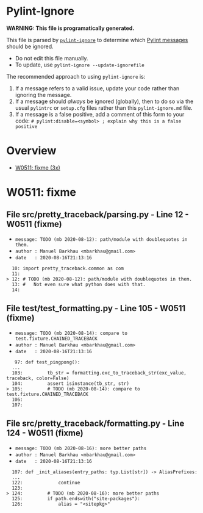 # Pylint-Ignore

**WARNING: This file is programatically generated.**

This file is parsed by [`pylint-ignore`](https://pypi.org/project/pylint-ignore/)
to determine which
[Pylint messages](https://pylint.pycqa.org/en/stable/technical_reference/features.html)
should be ignored.

- Do not edit this file manually.
- To update, use `pylint-ignore --update-ignorefile`

The recommended approach to using `pylint-ignore` is:

1. If a message refers to a valid issue, update your code rather than
   ignoring the message.
2. If a message should *always* be ignored (globally), then to do so
   via the usual `pylintrc` or `setup.cfg` files rather than this
   `pylint-ignore.md` file.
3. If a message is a false positive, add a comment of this form to your code:
   `# pylint:disable=<symbol> ; explain why this is a false positive`


# Overview

 - [W0511: fixme (3x)](#w0511-fixme)


# W0511: fixme

## File src/pretty_traceback/parsing.py - Line 12 - W0511 (fixme)

- `message: TODO (mb 2020-08-12): path/module with doublequotes in them.`
- `author : Manuel Barkhau <mbarkhau@gmail.com>`
- `date   : 2020-08-16T21:13:16`

```
  10: import pretty_traceback.common as com
  11:
> 12: # TODO (mb 2020-08-12): path/module with doublequotes in them.
  13: #   Not even sure what python does with that.
  14:
```


## File test/test_formatting.py - Line 105 - W0511 (fixme)

- `message: TODO (mb 2020-08-14): compare to test.fixture.CHAINED_TRACEBACK`
- `author : Manuel Barkhau <mbarkhau@gmail.com>`
- `date   : 2020-08-16T21:13:16`

```
   97: def test_pingpong():
  ...
  103:         tb_str = formatting.exc_to_traceback_str(exc_value, traceback, color=False)
  104:         assert isinstance(tb_str, str)
> 105:         # TODO (mb 2020-08-14): compare to test.fixture.CHAINED_TRACEBACK
  106:
  107:
```


## File src/pretty_traceback/formatting.py - Line 124 - W0511 (fixme)

- `message: TODO (mb 2020-08-16): more better paths`
- `author : Manuel Barkhau <mbarkhau@gmail.com>`
- `date   : 2020-08-16T21:13:16`

```
  107: def _init_aliases(entry_paths: typ.List[str]) -> AliasPrefixes:
  ...
  122:             continue
  123:
> 124:         # TODO (mb 2020-08-16): more better paths
  125:         if path.endswith("site-packages"):
  126:             alias = "<sitepkg>"
```


